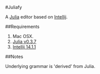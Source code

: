 #Juliafy


A [Julia](https://github.com/JuliaLang/julia) editor based on  [Intellij](https://www.jetbrains.com/).

##Requirements

1.  Mac OSX.
2. [Julia v0.3.7](https://s3.amazonaws.com/julialang/bin/osx/x64/0.3/julia-0.3.7-osx10.7+.dmg)
3. [Intellij 14.1.1](https://www.jetbrains.com/idea/download/)


##Notes

Underlying grammar is 'derived' from Julia.

